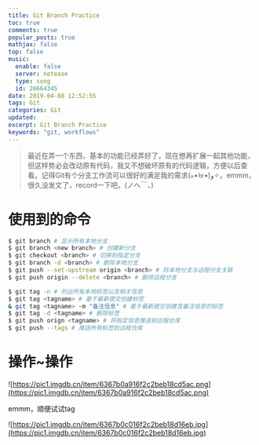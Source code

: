 ```yaml
---
title: Git Branch Practice
toc: true
comments: true
popular_posts: true
mathjax: false
top: false
music:
  enable: false
  server: netease
  type: song
  id: 26664345
date: 2019-04-08 12:52:55
tags: Git
categories: Git
updated:
excerpt: Git Branch Practice
keywords: "git, workflows"
---
```


>最近在弄一个东西，基本的功能已经弄好了，现在想再扩展一起其他功能，但这样势必会改动原有代码，我又不想破坏原有的代码逻辑，方便以后查看。记得Git有个分支工作流可以很好的满足我的需求(๑•̀ㅂ•́)و✧。emmm，很久没发文了，record一下吧。(ノへ￣、)

# 使用到的命令

```bash
$ git branch # 显示所有本地分支
$ git branch <new branch> # 创建新分支
$ git checkout <branch> # 切换到指定分支
$ git branch -d <branch> # 删除本地分支
$ git push --set-upstream origin <branch> # 将本地分支与远程分支关联
$ git push origin --delete <branch> # 删除远程分支

$ git tag -n # 列出所有本地标签以及相关信息
$ git tag <tagname> # 基于最新提交创建标签
& git tag <tagname> -m "备注信息" # 基于最新提交创建含备注信息的标签
$ git tag -d <tagname> # 删除标签
$ git push orign <tagname> # 将指定信息推送到远程仓库
$ git push --tags # 推送所有标签到远程仓库
```

# 操作~操作

![https://pic1.imgdb.cn/item/6367b0a916f2c2beb18cd5ac.png](https://pic1.imgdb.cn/item/6367b0a916f2c2beb18cd5ac.png)

emmm，顺便试试tag

![https://pic1.imgdb.cn/item/6367b0c016f2c2beb18d16eb.jpg](https://pic1.imgdb.cn/item/6367b0c016f2c2beb18d16eb.jpg)